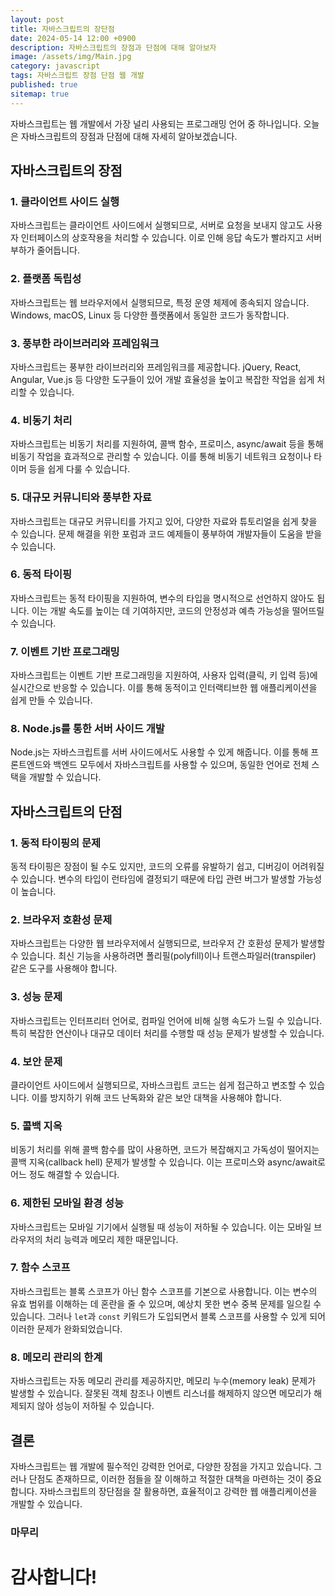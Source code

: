 ```yaml
---
layout: post
title: 자바스크립트의 장단점
date: 2024-05-14 12:00 +0900
description: 자바스크립트의 장점과 단점에 대해 알아보자
image: /assets/img/Main.jpg
category: javascript
tags: 자바스크립트 장점 단점 웹 개발
published: true
sitemap: true
---
```


자바스크립트는 웹 개발에서 가장 널리 사용되는 프로그래밍 언어 중 하나입니다. 오늘은 자바스크립트의 장점과 단점에 대해 자세히 알아보겠습니다.

## 자바스크립트의 장점

### 1. 클라이언트 사이드 실행
자바스크립트는 클라이언트 사이드에서 실행되므로, 서버로 요청을 보내지 않고도 사용자 인터페이스의 상호작용을 처리할 수 있습니다. 이로 인해 응답 속도가 빨라지고 서버 부하가 줄어듭니다.

### 2. 플랫폼 독립성
자바스크립트는 웹 브라우저에서 실행되므로, 특정 운영 체제에 종속되지 않습니다. Windows, macOS, Linux 등 다양한 플랫폼에서 동일한 코드가 동작합니다.

### 3. 풍부한 라이브러리와 프레임워크
자바스크립트는 풍부한 라이브러리와 프레임워크를 제공합니다. jQuery, React, Angular, Vue.js 등 다양한 도구들이 있어 개발 효율성을 높이고 복잡한 작업을 쉽게 처리할 수 있습니다.

### 4. 비동기 처리
자바스크립트는 비동기 처리를 지원하여, 콜백 함수, 프로미스, async/await 등을 통해 비동기 작업을 효과적으로 관리할 수 있습니다. 이를 통해 비동기 네트워크 요청이나 타이머 등을 쉽게 다룰 수 있습니다.

### 5. 대규모 커뮤니티와 풍부한 자료
자바스크립트는 대규모 커뮤니티를 가지고 있어, 다양한 자료와 튜토리얼을 쉽게 찾을 수 있습니다. 문제 해결을 위한 포럼과 코드 예제들이 풍부하여 개발자들이 도움을 받을 수 있습니다.

### 6. 동적 타이핑
자바스크립트는 동적 타이핑을 지원하여, 변수의 타입을 명시적으로 선언하지 않아도 됩니다. 이는 개발 속도를 높이는 데 기여하지만, 코드의 안정성과 예측 가능성을 떨어뜨릴 수 있습니다.

### 7. 이벤트 기반 프로그래밍
자바스크립트는 이벤트 기반 프로그래밍을 지원하여, 사용자 입력(클릭, 키 입력 등)에 실시간으로 반응할 수 있습니다. 이를 통해 동적이고 인터랙티브한 웹 애플리케이션을 쉽게 만들 수 있습니다.

### 8. Node.js를 통한 서버 사이드 개발
Node.js는 자바스크립트를 서버 사이드에서도 사용할 수 있게 해줍니다. 이를 통해 프론트엔드와 백엔드 모두에서 자바스크립트를 사용할 수 있으며, 동일한 언어로 전체 스택을 개발할 수 있습니다.

## 자바스크립트의 단점

### 1. 동적 타이핑의 문제
동적 타이핑은 장점이 될 수도 있지만, 코드의 오류를 유발하기 쉽고, 디버깅이 어려워질 수 있습니다. 변수의 타입이 런타임에 결정되기 때문에 타입 관련 버그가 발생할 가능성이 높습니다.

### 2. 브라우저 호환성 문제
자바스크립트는 다양한 웹 브라우저에서 실행되므로, 브라우저 간 호환성 문제가 발생할 수 있습니다. 최신 기능을 사용하려면 폴리필(polyfill)이나 트랜스파일러(transpiler) 같은 도구를 사용해야 합니다.

### 3. 성능 문제
자바스크립트는 인터프리터 언어로, 컴파일 언어에 비해 실행 속도가 느릴 수 있습니다. 특히 복잡한 연산이나 대규모 데이터 처리를 수행할 때 성능 문제가 발생할 수 있습니다.

### 4. 보안 문제
클라이언트 사이드에서 실행되므로, 자바스크립트 코드는 쉽게 접근하고 변조할 수 있습니다. 이를 방지하기 위해 코드 난독화와 같은 보안 대책을 사용해야 합니다.

### 5. 콜백 지옥
비동기 처리를 위해 콜백 함수를 많이 사용하면, 코드가 복잡해지고 가독성이 떨어지는 콜백 지옥(callback hell) 문제가 발생할 수 있습니다. 이는 프로미스와 async/await로 어느 정도 해결할 수 있습니다.

### 6. 제한된 모바일 환경 성능
자바스크립트는 모바일 기기에서 실행될 때 성능이 저하될 수 있습니다. 이는 모바일 브라우저의 처리 능력과 메모리 제한 때문입니다.

### 7. 함수 스코프
자바스크립트는 블록 스코프가 아닌 함수 스코프를 기본으로 사용합니다. 이는 변수의 유효 범위를 이해하는 데 혼란을 줄 수 있으며, 예상치 못한 변수 중복 문제를 일으킬 수 있습니다. 그러나 `let`과 `const` 키워드가 도입되면서 블록 스코프를 사용할 수 있게 되어 이러한 문제가 완화되었습니다.

### 8. 메모리 관리의 한계
자바스크립트는 자동 메모리 관리를 제공하지만, 메모리 누수(memory leak) 문제가 발생할 수 있습니다. 잘못된 객체 참조나 이벤트 리스너를 해제하지 않으면 메모리가 해제되지 않아 성능이 저하될 수 있습니다.

## 결론
자바스크립트는 웹 개발에 필수적인 강력한 언어로, 다양한 장점을 가지고 있습니다. 그러나 단점도 존재하므로, 이러한 점들을 잘 이해하고 적절한 대책을 마련하는 것이 중요합니다. 자바스크립트의 장단점을 잘 활용하면, 효율적이고 강력한 웹 애플리케이션을 개발할 수 있습니다.

### 마무리

# 감사합니다!
